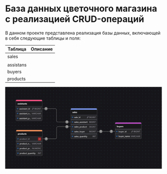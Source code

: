 # База данных цветочного магазина с реализацией CRUD-операций
В данном проекте представлена реализация базы данных, включающей в себя следующие таблицы и поля:

| Таблица | Описание |
|---------|----------|
| sales |  |
        |  |
| assistans |  |
| buyers |  |
| products |  |

![Структура БД](https://github.com/Anast0518/FlowersShop/blob/main/flower_show_db_structure.png)

